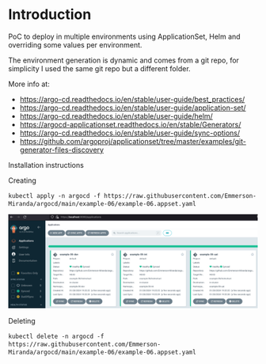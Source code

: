 # Introduction
PoC to deploy in multiple environments using ApplicationSet, Helm and overriding some values per environment.

The environment generation is dynamic and comes from a git repo, for simplicity I used the same git repo but a different folder.

More info at: 
- https://argo-cd.readthedocs.io/en/stable/user-guide/best_practices/
- https://argo-cd.readthedocs.io/en/stable/user-guide/application-set/
- https://argo-cd.readthedocs.io/en/stable/user-guide/helm/
- https://argocd-applicationset.readthedocs.io/en/stable/Generators/
- https://argo-cd.readthedocs.io/en/stable/user-guide/sync-options/
- https://github.com/argoproj/applicationset/tree/master/examples/git-generator-files-discovery


Installation instructions

Creating

```
kubectl apply -n argocd -f https://raw.githubusercontent.com/Emmerson-Miranda/argocd/main/example-06/example-06.appset.yaml
```
![3 environments](./example-06.png)

Deleting

```
kubectl delete -n argocd -f https://raw.githubusercontent.com/Emmerson-Miranda/argocd/main/example-06/example-06.appset.yaml
```